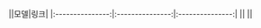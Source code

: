 <div align="center">
  ||모델|링크|
  |:---------------:|:---------------:|:---------------:|
  ||
  ||
</div>
